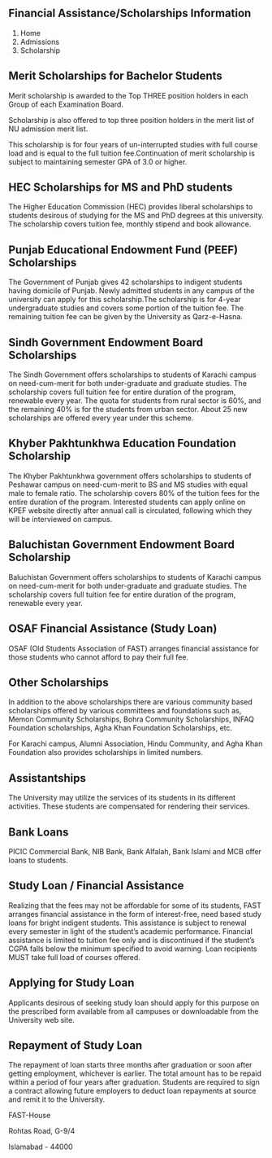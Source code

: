 ## Financial Assistance/Scholarships Information

1. Home
2. Admissions
3. Scholarship

## Merit Scholarships for Bachelor Students

Merit scholarship is awarded to the Top THREE position holders in each Group of each Examination Board.

Scholarship is also offered to top three position holders in the merit list of NU admission merit list.

This scholarship is for four years of un-interrupted studies with full course load and is equal to the full tuition fee.Continuation of merit scholarship is subject to maintaining semester GPA of 3.0 or higher.

## HEC Scholarships for MS and PhD students

The Higher Education Commission (HEC) provides liberal scholarships to students desirous of studying for the MS and PhD degrees at this university. The scholarship covers tuition fee, monthly stipend and book allowance.

## Punjab Educational Endowment Fund (PEEF) Scholarships

The Government of Punjab gives 42 scholarships to indigent students having domicile of Punjab. Newly admitted students in any campus of the university can apply for this scholarship.The scholarship is for 4-year undergraduate studies and covers some portion of the tuition fee. The remaining tuition fee can be given by the University as Qarz-e-Hasna.

## Sindh Government Endowment Board Scholarships

The Sindh Government offers scholarships to students of Karachi campus on need-cum-merit for both under-graduate and graduate studies. The scholarship covers full tuition fee for entire duration of the program, renewable every year. The quota for students from rural sector is 60%, and the remaining 40% is for the students from urban sector. About 25 new scholarships are offered every year under this scheme.

## Khyber Pakhtunkhwa Education Foundation Scholarship

The Khyber Pakhtunkhwa government offers scholarships to students of Peshawar campus on need-cum-merit to BS and MS studies with equal male to female ratio. The scholarship covers 80% of the tuition fees for the entire duration of the program. Interested students can apply online on KPEF website directly after annual call is circulated, following which they will be interviewed on campus.

## Baluchistan Government Endowment Board Scholarship

Baluchistan Government offers scholarships to students of Karachi campus on need-cum-merit for both under-graduate and graduate studies. The scholarship covers full tuition fee for entire duration of the program, renewable every year.

## OSAF Financial Assistance (Study Loan)

OSAF (Old Students Association of FAST) arranges financial assistance for those students who cannot afford to pay their full fee.

## Other Scholarships

In addition to the above scholarships there are various community based scholarships offered by various committees and foundations such as, Memon Community Scholarships, Bohra Community Scholarships, INFAQ Foundation scholarships, Agha Khan Foundation Scholarships, etc.

For Karachi campus, Alumni Association, Hindu Community, and Agha Khan Foundation also provides scholarships in limited numbers.

## Assistantships

The University may utilize the services of its students in its different activities. These students are compensated for rendering their services.

## Bank Loans

PICIC Commercial Bank, NIB Bank, Bank Alfalah, Bank Islami and MCB offer loans to students.

## Study Loan / Financial Assistance

Realizing that the fees may not be affordable for some of its students, FAST arranges financial assistance in the form of interest-free, need based study loans for bright indigent students. This assistance is subject to renewal every semester in light of the student’s academic performance. Financial assistance is limited to tuition fee only and is discontinued if the student’s CGPA falls below the minimum specified to avoid warning. Loan recipients MUST take full load of courses offered.

## Applying for Study Loan

Applicants desirous of seeking study loan should apply for this purpose on the prescribed form available from all campuses or downloadable from the University web site.

## Repayment of Study Loan

The repayment of loan starts three months after graduation or soon after getting employment, whichever is earlier. The total amount has to be repaid within a period of four years after graduation. Students are required to sign a contract allowing future employers to deduct loan repayments at source and remit it to the University.

FAST-House

Rohtas Road, G-9/4

Islamabad - 44000